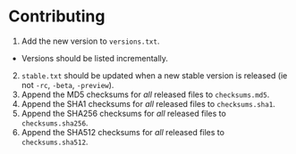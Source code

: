 # Contributing

1. Add the new version to `versions.txt`.
  * Versions should be listed incrementally.
2. `stable.txt` should be updated when a new stable version is released (ie not
   `-rc`, `-beta`, `-preview`).
3. Append the MD5 checksums for _all_ released files to `checksums.md5`.
4. Append the SHA1 checksums for _all_ released files to `checksums.sha1`.
5. Append the SHA256 checksums for _all_ released files to `checksums.sha256`.
6. Append the SHA512 checksums for _all_ released files to `checksums.sha512`.
